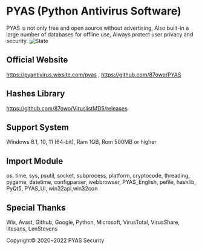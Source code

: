 # PYAS (Python Antivirus Software)
PYAS is not only free and open source without advertising, Also built-in a large number of databases for offline use, Always protect user privacy and security.
![State](https://user-images.githubusercontent.com/85057800/189531562-8bc656b7-c8ff-4c22-afd8-8c4ddf7c71f8.png)


## Official Website 
https://pyantivirus.wixsite.com/pyas , 
https://github.com/87owo/PYAS

## Hashes Library
https://github.com/87owo/ViruslistMD5/releases

## Support System
Windows 8.1, 10, 11 (64-bit), Ram 1GB, Rom 500MB or higher

## Import Module
os, time, sys, psutil, socket, subprocess, platform, cryptocode, threading, pygame, datetime, configparser, webbrowser, PYAS_English, pefile, hashlib, PyQt5, PYAS_UI, win32api,win32con

## Special Thanks
Wix, Avast, Github, Google, Python, Microsoft, VirusTotal, VirusShare, litesans, LenStevens

Copyright© 2020~2022 PYAS Security
